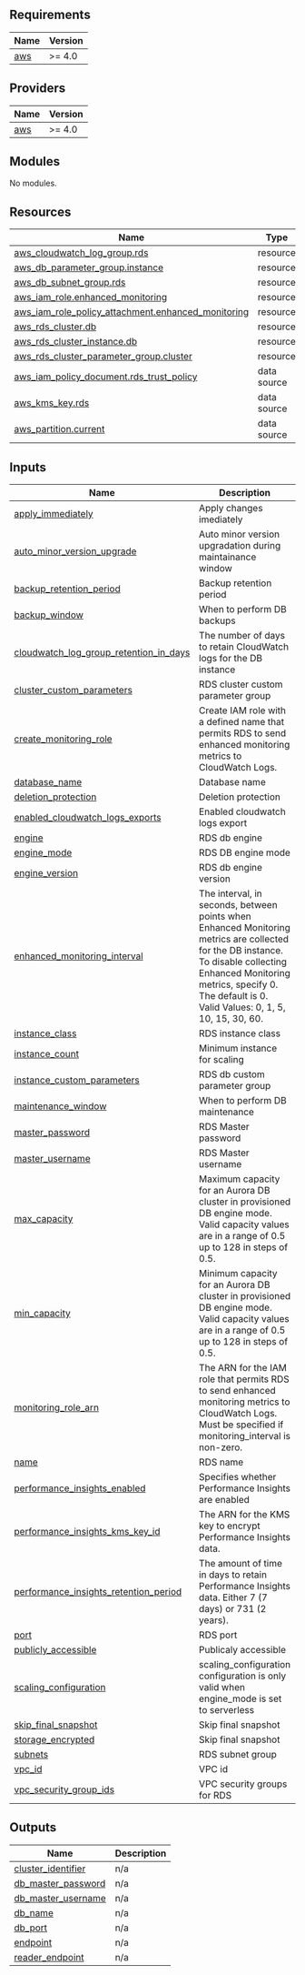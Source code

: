 ## Requirements

| Name | Version |
|------|---------|
| <a name="requirement_aws"></a> [aws](#requirement\_aws) | >= 4.0 |

## Providers

| Name | Version |
|------|---------|
| <a name="provider_aws"></a> [aws](#provider\_aws) | >= 4.0 |

## Modules

No modules.

## Resources

| Name | Type |
|------|------|
| [aws_cloudwatch_log_group.rds](https://registry.terraform.io/providers/hashicorp/aws/latest/docs/resources/cloudwatch_log_group) | resource |
| [aws_db_parameter_group.instance](https://registry.terraform.io/providers/hashicorp/aws/latest/docs/resources/db_parameter_group) | resource |
| [aws_db_subnet_group.rds](https://registry.terraform.io/providers/hashicorp/aws/latest/docs/resources/db_subnet_group) | resource |
| [aws_iam_role.enhanced_monitoring](https://registry.terraform.io/providers/hashicorp/aws/latest/docs/resources/iam_role) | resource |
| [aws_iam_role_policy_attachment.enhanced_monitoring](https://registry.terraform.io/providers/hashicorp/aws/latest/docs/resources/iam_role_policy_attachment) | resource |
| [aws_rds_cluster.db](https://registry.terraform.io/providers/hashicorp/aws/latest/docs/resources/rds_cluster) | resource |
| [aws_rds_cluster_instance.db](https://registry.terraform.io/providers/hashicorp/aws/latest/docs/resources/rds_cluster_instance) | resource |
| [aws_rds_cluster_parameter_group.cluster](https://registry.terraform.io/providers/hashicorp/aws/latest/docs/resources/rds_cluster_parameter_group) | resource |
| [aws_iam_policy_document.rds_trust_policy](https://registry.terraform.io/providers/hashicorp/aws/latest/docs/data-sources/iam_policy_document) | data source |
| [aws_kms_key.rds](https://registry.terraform.io/providers/hashicorp/aws/latest/docs/data-sources/kms_key) | data source |
| [aws_partition.current](https://registry.terraform.io/providers/hashicorp/aws/latest/docs/data-sources/partition) | data source |

## Inputs

| Name | Description | Type | Default | Required |
|------|-------------|------|---------|:--------:|
| <a name="input_apply_immediately"></a> [apply\_immediately](#input\_apply\_immediately) | Apply changes imediately | `bool` | `false` | no |
| <a name="input_auto_minor_version_upgrade"></a> [auto\_minor\_version\_upgrade](#input\_auto\_minor\_version\_upgrade) | Auto minor version upgradation during maintainance window | `bool` | `false` | no |
| <a name="input_backup_retention_period"></a> [backup\_retention\_period](#input\_backup\_retention\_period) | Backup retention period | `number` | n/a | yes |
| <a name="input_backup_window"></a> [backup\_window](#input\_backup\_window) | When to perform DB backups | `string` | n/a | yes |
| <a name="input_cloudwatch_log_group_retention_in_days"></a> [cloudwatch\_log\_group\_retention\_in\_days](#input\_cloudwatch\_log\_group\_retention\_in\_days) | The number of days to retain CloudWatch logs for the DB instance | `number` | `30` | no |
| <a name="input_cluster_custom_parameters"></a> [cluster\_custom\_parameters](#input\_cluster\_custom\_parameters) | RDS cluster custom parameter group | `list(any)` | `[]` | no |
| <a name="input_create_monitoring_role"></a> [create\_monitoring\_role](#input\_create\_monitoring\_role) | Create IAM role with a defined name that permits RDS to send enhanced monitoring metrics to CloudWatch Logs. | `bool` | `false` | no |
| <a name="input_database_name"></a> [database\_name](#input\_database\_name) | Database name | `string` | n/a | yes |
| <a name="input_deletion_protection"></a> [deletion\_protection](#input\_deletion\_protection) | Deletion protection | `bool` | `true` | no |
| <a name="input_enabled_cloudwatch_logs_exports"></a> [enabled\_cloudwatch\_logs\_exports](#input\_enabled\_cloudwatch\_logs\_exports) | Enabled cloudwatch logs export | `list(any)` | `[]` | no |
| <a name="input_engine"></a> [engine](#input\_engine) | RDS db engine | `string` | n/a | yes |
| <a name="input_engine_mode"></a> [engine\_mode](#input\_engine\_mode) | RDS DB engine mode | `string` | `"provisioned"` | no |
| <a name="input_engine_version"></a> [engine\_version](#input\_engine\_version) | RDS db engine version | `string` | n/a | yes |
| <a name="input_enhanced_monitoring_interval"></a> [enhanced\_monitoring\_interval](#input\_enhanced\_monitoring\_interval) | The interval, in seconds, between points when Enhanced Monitoring metrics are collected for the DB instance. To disable collecting Enhanced Monitoring metrics, specify 0. The default is 0. Valid Values: 0, 1, 5, 10, 15, 30, 60. | `number` | `0` | no |
| <a name="input_instance_class"></a> [instance\_class](#input\_instance\_class) | RDS instance class | `string` | `"db.t3.medium"` | no |
| <a name="input_instance_count"></a> [instance\_count](#input\_instance\_count) | Minimum instance for scaling | `number` | `0` | no |
| <a name="input_instance_custom_parameters"></a> [instance\_custom\_parameters](#input\_instance\_custom\_parameters) | RDS db custom parameter group | `list(any)` | `[]` | no |
| <a name="input_maintenance_window"></a> [maintenance\_window](#input\_maintenance\_window) | When to perform DB maintenance | `string` | `"sun:05:00-sun:06:00"` | no |
| <a name="input_master_password"></a> [master\_password](#input\_master\_password) | RDS Master password | `string` | n/a | yes |
| <a name="input_master_username"></a> [master\_username](#input\_master\_username) | RDS Master username | `string` | n/a | yes |
| <a name="input_max_capacity"></a> [max\_capacity](#input\_max\_capacity) | Maximum capacity for an Aurora DB cluster in provisioned DB engine mode. Valid capacity values are in a range of 0.5 up to 128 in steps of 0.5. | `number` | `0` | no |
| <a name="input_min_capacity"></a> [min\_capacity](#input\_min\_capacity) | Minimum capacity for an Aurora DB cluster in provisioned DB engine mode. Valid capacity values are in a range of 0.5 up to 128 in steps of 0.5. | `number` | `0` | no |
| <a name="input_monitoring_role_arn"></a> [monitoring\_role\_arn](#input\_monitoring\_role\_arn) | The ARN for the IAM role that permits RDS to send enhanced monitoring metrics to CloudWatch Logs. Must be specified if monitoring\_interval is non-zero. | `string` | `null` | no |
| <a name="input_name"></a> [name](#input\_name) | RDS name | `string` | n/a | yes |
| <a name="input_performance_insights_enabled"></a> [performance\_insights\_enabled](#input\_performance\_insights\_enabled) | Specifies whether Performance Insights are enabled | `bool` | `false` | no |
| <a name="input_performance_insights_kms_key_id"></a> [performance\_insights\_kms\_key\_id](#input\_performance\_insights\_kms\_key\_id) | The ARN for the KMS key to encrypt Performance Insights data. | `string` | `null` | no |
| <a name="input_performance_insights_retention_period"></a> [performance\_insights\_retention\_period](#input\_performance\_insights\_retention\_period) | The amount of time in days to retain Performance Insights data. Either 7 (7 days) or 731 (2 years). | `number` | `7` | no |
| <a name="input_port"></a> [port](#input\_port) | RDS port | `number` | `null` | no |
| <a name="input_publicly_accessible"></a> [publicly\_accessible](#input\_publicly\_accessible) | Publicaly accessible | `bool` | `false` | no |
| <a name="input_scaling_configuration"></a> [scaling\_configuration](#input\_scaling\_configuration) | scaling\_configuration configuration is only valid when engine\_mode is set to serverless | `map(any)` | `{}` | no |
| <a name="input_skip_final_snapshot"></a> [skip\_final\_snapshot](#input\_skip\_final\_snapshot) | Skip final snapshot | `bool` | `false` | no |
| <a name="input_storage_encrypted"></a> [storage\_encrypted](#input\_storage\_encrypted) | Skip final snapshot | `bool` | `true` | no |
| <a name="input_subnets"></a> [subnets](#input\_subnets) | RDS subnet group | `list(any)` | n/a | yes |
| <a name="input_vpc_id"></a> [vpc\_id](#input\_vpc\_id) | VPC id | `string` | n/a | yes |
| <a name="input_vpc_security_group_ids"></a> [vpc\_security\_group\_ids](#input\_vpc\_security\_group\_ids) | VPC security groups for RDS | `list(string)` | `[]` | no |

## Outputs

| Name | Description |
|------|-------------|
| <a name="output_cluster_identifier"></a> [cluster\_identifier](#output\_cluster\_identifier) | n/a |
| <a name="output_db_master_password"></a> [db\_master\_password](#output\_db\_master\_password) | n/a |
| <a name="output_db_master_username"></a> [db\_master\_username](#output\_db\_master\_username) | n/a |
| <a name="output_db_name"></a> [db\_name](#output\_db\_name) | n/a |
| <a name="output_db_port"></a> [db\_port](#output\_db\_port) | n/a |
| <a name="output_endpoint"></a> [endpoint](#output\_endpoint) | n/a |
| <a name="output_reader_endpoint"></a> [reader\_endpoint](#output\_reader\_endpoint) | n/a |